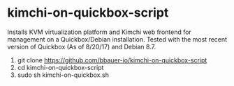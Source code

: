 # kimchi-on-quickbox-script
Installs KVM virtualization platform and Kimchi web frontend for management on a Quickbox/Debian installation. Tested with the most recent version of Quickbox (As of 8/20/17) and Debian 8.7.

1. git clone https://github.com/bbauer-io/kimchi-on-quickbox-script
2. cd kimchi-on-quickbox-script
3. sudo sh kimchi-on-quickbox.sh
